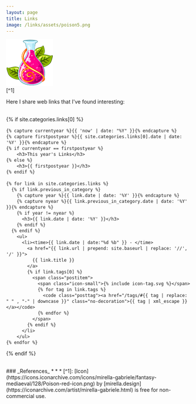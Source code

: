```yaml
---
layout: page
title: Links
image: /links/assets/poison5.png
---
```


![](/links/assets/poison5.png)
<br>
[^1]

Here I share web links that I've found interesting:

<br>
<section>
  {% if site.categories.links[0] %}

    {% capture currentyear %}{{ 'now' | date: "%Y" }}{% endcapture %}
    {% capture firstpostyear %}{{ site.categories.links[0].date | date: '%Y' }}{% endcapture %}
    {% if currentyear == firstpostyear %}
        <h3>This year's Links</h3>
    {% else %}
        <h3>{{ firstpostyear }}</h3>
    {% endif %}

    {% for link in site.categories.links %}
      {% if link.previous_in_category %}
        {% capture year %}{{ link.date | date: '%Y' }}{% endcapture %}
        {% capture nyear %}{{ link.previous_in_category.date | date: '%Y' }}{% endcapture %}
        {% if year != nyear %}
          <h3>{{ link.date | date: '%Y' }}</h3>
        {% endif %}
      {% endif %}
        <ul>
          <li><time>{{ link.date | date:"%d %b" }} - </time>
            <a href="{{ link.url | prepend: site.baseurl | replace: '//', '/' }}">
              {{ link.title }}
            </a>
            {% if link.tags[0] %}
              <span class="postitem">
                <span class="icon-small">{% include icon-tag.svg %}</span>
                {% for tag in link.tags %}
                  <code class="posttag"><a href="/tags/#{{ tag | replace: " " , "-" | downcase }}" class="no-decoration">{{ tag | xml_escape }}</a></code>
                {% endfor %}
              </span>
            {% endif %}
          </li>
        </ul>
    {% endfor %}

  {% endif %}
</section>

<br>
### _References_
* * *
[^1]: [Icon](https://icons.iconarchive.com/icons/mirella-gabriele/fantasy-mediaeval/128/Poison-red-icon.png) by [mirella.design](https://iconarchive.com/artist/mirella-gabriele.html) is free for non-commercial use.
